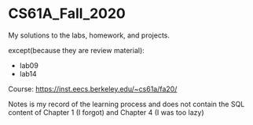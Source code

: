 # CS61A_Fall_2020

My solutions to the labs, homework, and projects. 

except(because they are review material):
 * lab09
 * lab14

Course: https://inst.eecs.berkeley.edu/~cs61a/fa20/

Notes is my record of the learning process and does not contain the SQL content of Chapter 1 (I forgot) and Chapter 4 (I was too lazy)
